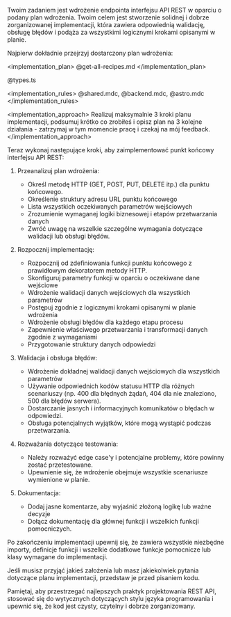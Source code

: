 Twoim zadaniem jest wdrożenie endpointa interfejsu API REST w oparciu o podany plan wdrożenia. Twoim celem jest stworzenie solidnej i dobrze zorganizowanej implementacji, która zawiera odpowiednią walidację, obsługę błędów i podąża za wszystkimi logicznymi krokami opisanymi w planie.

Najpierw dokładnie przejrzyj dostarczony plan wdrożenia:

<implementation_plan>
@get-all-recipes.md
</implementation_plan>

<types>
@types.ts
</types>

<implementation_rules>
@shared.mdc, @backend.mdc, @astro.mdc
</implementation_rules>

<implementation_approach>
Realizuj maksymalnie 3 kroki planu implementacji, podsumuj krótko co zrobiłeś i opisz plan na 3 kolejne działania - zatrzymaj w tym momencie pracę i czekaj na mój feedback.
</implementation_approach>

Teraz wykonaj następujące kroki, aby zaimplementować punkt końcowy interfejsu API REST:

1. Przeanalizuj plan wdrożenia:
   - Określ metodę HTTP (GET, POST, PUT, DELETE itp.) dla punktu końcowego.
   - Określenie struktury adresu URL punktu końcowego
   - Lista wszystkich oczekiwanych parametrów wejściowych
   - Zrozumienie wymaganej logiki biznesowej i etapów przetwarzania danych
   - Zwróć uwagę na wszelkie szczególne wymagania dotyczące walidacji lub obsługi błędów.

2. Rozpocznij implementację:
   - Rozpocznij od zdefiniowania funkcji punktu końcowego z prawidłowym dekoratorem metody HTTP.
   - Skonfiguruj parametry funkcji w oparciu o oczekiwane dane wejściowe
   - Wdrożenie walidacji danych wejściowych dla wszystkich parametrów
   - Postępuj zgodnie z logicznymi krokami opisanymi w planie wdrożenia
   - Wdrożenie obsługi błędów dla każdego etapu procesu
   - Zapewnienie właściwego przetwarzania i transformacji danych zgodnie z wymaganiami
   - Przygotowanie struktury danych odpowiedzi

3. Walidacja i obsługa błędów:
   - Wdrożenie dokładnej walidacji danych wejściowych dla wszystkich parametrów
   - Używanie odpowiednich kodów statusu HTTP dla różnych scenariuszy (np. 400 dla błędnych żądań, 404 dla nie znaleziono, 500 dla błędów serwera).
   - Dostarczanie jasnych i informacyjnych komunikatów o błędach w odpowiedzi.
   - Obsługa potencjalnych wyjątków, które mogą wystąpić podczas przetwarzania.

4. Rozważania dotyczące testowania:
   - Należy rozważyć edge case'y i potencjalne problemy, które powinny zostać przetestowane.
   - Upewnienie się, że wdrożenie obejmuje wszystkie scenariusze wymienione w planie.

5. Dokumentacja:
   - Dodaj jasne komentarze, aby wyjaśnić złożoną logikę lub ważne decyzje
   - Dołącz dokumentację dla głównej funkcji i wszelkich funkcji pomocniczych.

Po zakończeniu implementacji upewnij się, że zawiera wszystkie niezbędne importy, definicje funkcji i wszelkie dodatkowe funkcje pomocnicze lub klasy wymagane do implementacji.

Jeśli musisz przyjąć jakieś założenia lub masz jakiekolwiek pytania dotyczące planu implementacji, przedstaw je przed pisaniem kodu.

Pamiętaj, aby przestrzegać najlepszych praktyk projektowania REST API, stosować się do wytycznych dotyczących stylu języka programowania i upewnić się, że kod jest czysty, czytelny i dobrze zorganizowany.